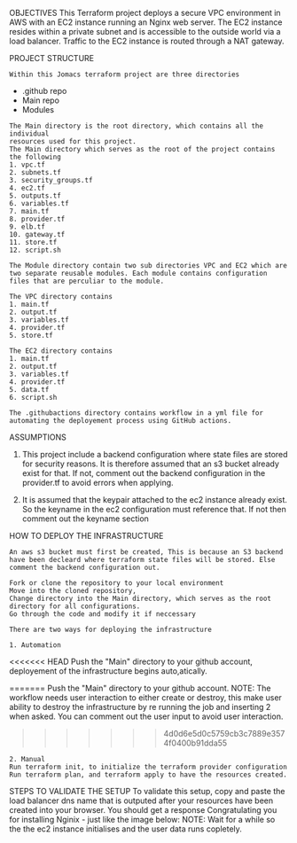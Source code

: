 OBJECTIVES
This Terraform project deploys a secure VPC environment in AWS with an EC2 instance running an Nginx web server. The EC2 instance resides within a private subnet and is accessible to the outside world via a load balancer. Traffic to the EC2 instance is routed through a NAT gateway.

PROJECT STRUCTURE

    Within this Jomacs terraform project are three directories
   * .github repo
   * Main repo
   * Modules


    The Main directory is the root directory, which contains all the individual
    resources used for this project.
    The Main directory which serves as the root of the project contains the following
    1. vpc.tf
    2. subnets.tf
    3. security_groups.tf
    4. ec2.tf
    5. outputs.tf
    6. variables.tf
    7. main.tf
    8. provider.tf
    9. elb.tf
    10. gateway.tf
    11. store.tf
    12. script.sh

    The Module directory contain two sub directories VPC and EC2 which are two separate reusable modules. Each module contains configuration files that are perculiar to the module.

    The VPC directory contains
    1. main.tf
    2. output.tf
    3. variables.tf
    4. provider.tf
    5. store.tf

    The EC2 directory contains
    1. main.tf
    2. output.tf
    3. variables.tf
    4. provider.tf
    5. data.tf
    6. script.sh
    
    The .githubactions directory contains workflow in a yml file for automating the deployement process using GitHub actions.

ASSUMPTIONS
1. This project include a backend configuration where state files are stored for security reasons. It is therefore assumed that an s3 bucket already exist for that. If not, comment out the backend configuration in the provider.tf to avoid errors when applying.

2. It is assumed that the keypair attached to the ec2 instance already exist. So the keyname in the ec2 configuration must reference that. If not then comment out the keyname section
    

HOW TO DEPLOY THE INFRASTRUCTURE

    An aws s3 bucket must first be created, This is because an S3 backend have been decleard where terraform state files will be stored. Else comment the backend configuration out.

    Fork or clone the repository to your local environment
    Move into the cloned repository,
    Change directory into the Main directory, which serves as the root directory for all configurations.
    Go through the code and modify it if neccessary

    There are two ways for deploying the infrastructure

    1. Automation
<<<<<<< HEAD
    Push the "Main" directory to your github account, deployement of the infrastructure begins auto,atically.
    
=======
    Push the "Main" directory to your github account.
    NOTE: The workflow needs user interaction to either create or destroy, this make user ability to destroy the infrastructure by re running the job and inserting 2 when         asked.
    You can comment out the user input to avoid user interaction.
>>>>>>> 4d0d6e5d0c5759cb3c7889e3574f0400b91dda55

    2. Manual 
    Run terraform init, to initialize the terraform provider configuration
    Run terraform plan, and terraform apply to have the resources created.

STEPS TO VALIDATE THE SETUP
    To validate this setup, copy and paste the load balancer dns name that is outputed after your resources have been created into your browser.
    You should get a response Congratulating you for installing Nginix - just like the image below:
    NOTE: Wait for a while so the the ec2 instance initialises and the user data runs copletely.

        
